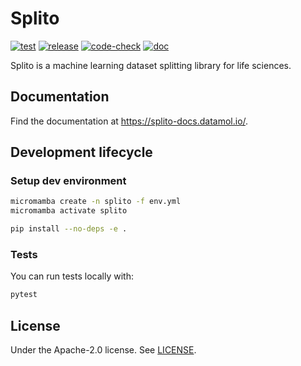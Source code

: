 # Splito

[![test](https://github.com/datamol-io/splito/actions/workflows/test.yml/badge.svg)](https://github.com/datamol-io/splito/actions/workflows/test.yml)
[![release](https://github.com/datamol-io/splito/actions/workflows/release.yml/badge.svg)](https://github.com/datamol-io/splito/actions/workflows/release.yml)
[![code-check](https://github.com/datamol-io/splito/actions/workflows/code-check.yml/badge.svg)](https://github.com/datamol-io/splito/actions/workflows/code-check.yml)
[![doc](https://github.com/datamol-io/splito/actions/workflows/doc.yml/badge.svg)](https://github.com/datamol-io/splito/actions/workflows/doc.yml)

Splito is a machine learning dataset splitting library for life sciences.

## Documentation

Find the documentation at <https://splito-docs.datamol.io/>.

## Development lifecycle

### Setup dev environment

```bash
micromamba create -n splito -f env.yml
micromamba activate splito

pip install --no-deps -e .
```

### Tests

You can run tests locally with:

```bash
pytest
```

## License

Under the Apache-2.0 license. See [LICENSE](LICENSE).
